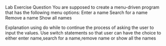 Lab Exercise Question
You are supposed to create a menu-driven program that has the following menu options:
Enter a name
Search for a name
Remove a name
Show all names



Explanation
using do while to continue the process of asking the user to input the values.
Use switch statements so that user can have the choice to either enter name,search for a name,remove name or show all the names
